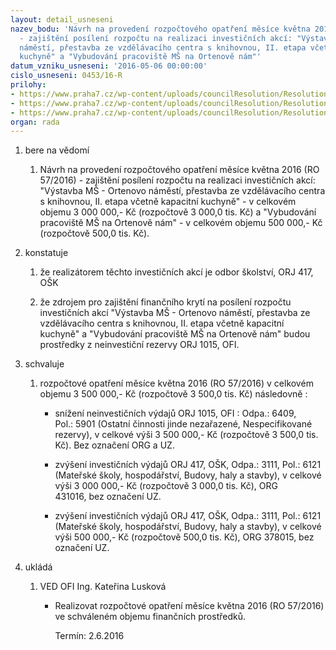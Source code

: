 ```yaml
---
layout: detail_usneseni
nazev_bodu: 'Návrh na provedení rozpočtového opatření měsíce května 2016 (RO 57/2016)
  - zajištění posílení rozpočtu na realizaci investičních akcí: "Výstavba MŠ - Ortenovo
  náměstí, přestavba ze vzdělávacího centra s knihovnou, II. etapa včetně kapacitní
  kuchyně" a "Vybudování pracoviště MŠ na Ortenově nám"'
datum_vzniku_usneseni: '2016-05-06 00:00:00'
cislo_usneseni: 0453/16-R
prilohy:
- https://www.praha7.cz/wp-content/uploads/councilResolution/Resolutions/27662/export/Duvodovazprava~55467.docx
- https://www.praha7.cz/wp-content/uploads/councilResolution/Resolutions/27662/export/ISOSKpozadaveknarozpoctoveopatreni~55466.doc
- https://www.praha7.cz/wp-content/uploads/councilResolution/Resolutions/27662/export/export~299428.pdf
organ: rada
---
```

<OL class=urzList_view id=urzList>
<LI class=urzClass1><SPAN name="1">bere na vědomí</SPAN> 
<OL class=urzOlClass>
<LI class=urzClass2 style="TEXT-ALIGN: left"><SPAN>
<P>Návrh na provedení rozpočtového opatření měsíce května 2016 (RO 57/2016) - zajištění posílení rozpočtu na realizaci investičních akcí: "Výstavba MŠ - Ortenovo náměstí, přestavba ze vzdělávacího centra s knihovnou, II. etapa včetně kapacitní kuchyně" - v celkovém objemu 3 000 000,- Kč (rozpočtově 3 000,0 tis. Kč) a "Vybudování pracoviště MŠ na Ortenově nám" - v celkovém objemu 500 000,- Kč (rozpočtově 500,0 tis. Kč).</P></SPAN></LI></OL></LI>
<LI class=urzClass1><SPAN name="6">konstatuje</SPAN> 
<OL class=urzOlClass>
<LI class=urzClass2 style="TEXT-ALIGN: left"><SPAN>
<P>že realizátorem těchto investičních akcí&nbsp;je odbor školství, ORJ 417, OŠK</P></SPAN></LI>
<LI class=urzClass2 style="TEXT-ALIGN: left"><SPAN>
<P>že zdrojem pro zajištění finančního krytí na posílení rozpočtu investičních akcí "Výstavba MŠ - Ortenovo náměstí, přestavba ze vzdělávacího centra s knihovnou, II. etapa včetně kapacitní kuchyně" a "Vybudování pracoviště MŠ na Ortenově nám"&nbsp;budou prostředky z neinvestiční rezervy ORJ 1015, OFI.</P></SPAN></LI></OL></LI>
<LI class=urzClass1><SPAN name="24">schvaluje</SPAN> 
<OL class=urzOlClass>
<LI class=urzClass2 style="TEXT-ALIGN: left"><SPAN>
<P>rozpočtové opatření měsíce května 2016 (RO 57/2016) v celkovém objemu&nbsp;3 500 000,- Kč (rozpočtově&nbsp;3 500,0 tis. Kč) následovně :</P></SPAN>
<UL class=urzUlClass>
<LI class=urzClass3 style="TEXT-ALIGN: left"><SPAN>
<P>snížení neinvestičních výdajů ORJ 1015, OFI&nbsp;:&nbsp;Odpa.: 6409, Pol.:&nbsp;5901 (Ostatní činnosti jinde nezařazené, Nespecifikované rezervy), v celkové výši&nbsp;3&nbsp;500 000,- Kč (rozpočtově 3 500,0 tis. Kč). Bez označení ORG a UZ.</P></SPAN></LI>
<LI class=urzClass3 style="TEXT-ALIGN: left"><SPAN>
<P>zvýšení investičních výdajů ORJ 417, OŠK, Odpa.: 3111, Pol.:&nbsp;6121 (Mateřské školy, hospodářství,&nbsp;Budovy, haly a stavby), v celkové výši&nbsp;3 000 000,- Kč (rozpočtově 3 000,0 tis. Kč),&nbsp;ORG 431016,&nbsp;bez označení UZ.</P></SPAN></LI>
<LI class=urzClass3 style="TEXT-ALIGN: left"><SPAN>
<P>zvýšení investičních výdajů ORJ 417, OŠK, Odpa.: 3111, Pol.: 6121 (Mateřské školy, hospodářství, Budovy, haly a stavby), v celkové výši&nbsp;500 000,- Kč (rozpočtově&nbsp;500,0 tis. Kč), ORG 378015, bez označení UZ.</P></SPAN></LI></UL></LI></OL></LI>
<LI class=urzClass1 id=urzUkoly><SPAN name="1">ukládá</SPAN>
<OL class=urzOlClass>
<LI class=urzClass2><SPAN>
<P>VED OFI Ing. Kateřina Lusková</P></SPAN>
<UL class=urzUlClass>
<LI class=urzClass3><SPAN>
<P>Realizovat rozpočtové opatření měsíce května 2016 (RO 57/2016) ve schváleném objemu finančních prostředků.</P></SPAN><SPAN class=urzUkolTermin>Termín:&nbsp;2.6.2016</SPAN></LI></UL></LI></OL></LI></OL>